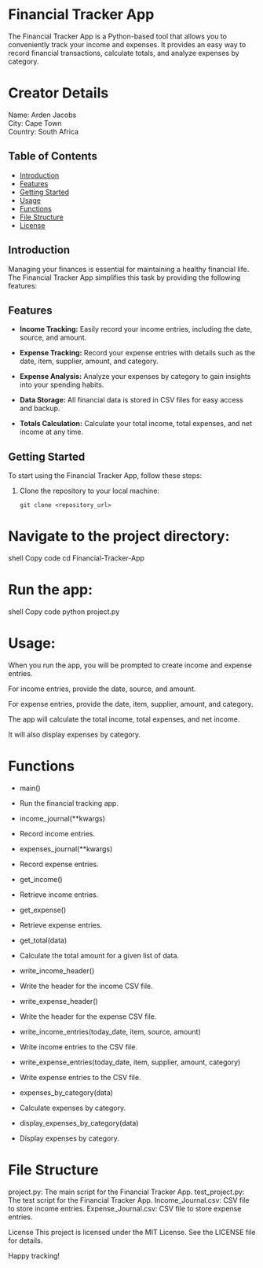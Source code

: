 # Financial Tracker App

The Financial Tracker App is a Python-based tool that allows you to conveniently track your income and expenses. It provides an easy way to record financial transactions, calculate totals, and analyze expenses by category.

# Creator Details

Name: Arden Jacobs<br>
City: Cape Town<br>
Country: South Africa<br>

## Table of Contents

- [Introduction](#introduction)
- [Features](#features)
- [Getting Started](#getting-started)
- [Usage](#usage)
- [Functions](#functions)
- [File Structure](#file-structure)
- [License](#license)

## Introduction

Managing your finances is essential for maintaining a healthy financial life. The Financial Tracker App simplifies this task by providing the following features:

## Features

- **Income Tracking:** Easily record your income entries, including the date, source, and amount.

- **Expense Tracking:** Record your expense entries with details such as the date, item, supplier, amount, and category.

- **Expense Analysis:** Analyze your expenses by category to gain insights into your spending habits.

- **Data Storage:** All financial data is stored in CSV files for easy access and backup.

- **Totals Calculation:** Calculate your total income, total expenses, and net income at any time.

## Getting Started

To start using the Financial Tracker App, follow these steps:

1. Clone the repository to your local machine:

   ```shell
   git clone <repository_url>

# Navigate to the project directory:

shell
Copy code
cd Financial-Tracker-App

# Run the app:

shell
Copy code
python project.py

# Usage:

When you run the app, you will be prompted to create income and expense entries.

For income entries, provide the date, source, and amount.

For expense entries, provide the date, item, supplier, amount, and category.

The app will calculate the total income, total expenses, and net income.

It will also display expenses by category.

# Functions

- main()
- Run the financial tracking app.

- income_journal(**kwargs)
- Record income entries.

- expenses_journal(**kwargs)
- Record expense entries.

- get_income()
- Retrieve income entries.

- get_expense()
- Retrieve expense entries.

- get_total(data)
- Calculate the total amount for a given list of data.

- write_income_header()
- Write the header for the income CSV file.

- write_expense_header()
- Write the header for the expense CSV file.

- write_income_entries(today_date, item, source, amount)
- Write income entries to the CSV file.

- write_expense_entries(today_date, item, supplier, amount, category)
- Write expense entries to the CSV file.

- expenses_by_category(data)
- Calculate expenses by category.

- display_expenses_by_category(data)
- Display expenses by category.

# File Structure
project.py: The main script for the Financial Tracker App.
test_project.py: The test script for the Financial Tracker App.
Income_Journal.csv: CSV file to store income entries.
Expense_Journal.csv: CSV file to store expense entries.

License
This project is licensed under the MIT License. See the LICENSE file for details.

Happy tracking!

